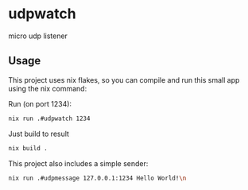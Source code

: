 # udpwatch
micro udp listener

## Usage

This project uses nix flakes, so you can compile and run this small app using the nix command:

Run (on port 1234):
```bash
nix run .#udpwatch 1234
```

Just build to result
```bash
nix build .
```

This project also includes a simple sender:

```bash
nix run .#udpmessage 127.0.0.1:1234 Hello World!\n
```

